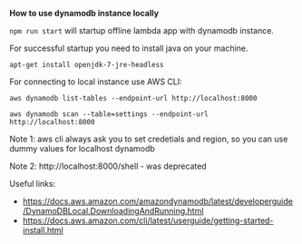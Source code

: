 **How to use dynamodb instance locally**

`npm run start` will startup offline lambda app with dynamodb instance.

For successful startup you need to install java on your machine.

`apt-get install openjdk-7-jre-headless`

For connecting to local instance use AWS CLI:

`aws dynamodb list-tables --endpoint-url http://localhost:8000`

`aws dynamodb scan --table=settings --endpoint-url http://localhost:8000`

Note 1: aws cli always ask you to set credetials and region, so you can use dummy values for localhost dynamodb

Note 2: http://localhost:8000/shell - was deprecated

Useful links:
- https://docs.aws.amazon.com/amazondynamodb/latest/developerguide/DynamoDBLocal.DownloadingAndRunning.html
- https://docs.aws.amazon.com/cli/latest/userguide/getting-started-install.html